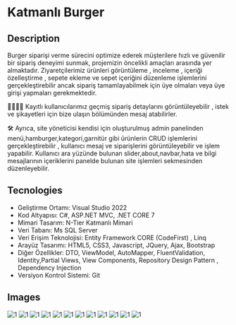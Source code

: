 <h1>Katmanlı Burger</h1>
<h2>Description</h2>
<p> Burger siparişi verme sürecini optimize ederek müşterilere hızlı ve güvenilir bir sipariş deneyimi sunmak, projemizin öncelikli amaçları arasında yer almaktadır. Ziyaretçilerimiz ürünleri görüntüleme , inceleme , içeriği özelleştirme , sepete ekleme ve sepet içeriğini düzenleme işlemlerini gerçekleştirebilir ancak sipariş tamamlayabilmek için üye olmaları veya üye girişi yapmaları gerekmektedir.


👨‍👩‍👧‍👦 Kayıtlı kullanıcılarımız geçmiş sipariş detaylarını görüntüleyebilir , istek ve şikayetleri için bize ulaşın bölümünden mesaj atabilirler.

🛠 Ayrıca, site yöneticisi kendisi için oluşturulmuş admin panelinden menü,hamburger,kategori,garnitür gibi ürünlerin CRUD işlemlerini gerçekleştirebilir , kullanıcı mesaj ve siparişlerini görüntüleyebilir ve işlem yapabilir. Kullanıcı ara yüzünde bulunan slider,about,navbar,hata ve bilgi mesajlarının içeriklerini panelde bulunan site işlemleri sekmesinden düzenleyebilir.</p>
<h2>Tecnologies</h2>
<ul>
  <li>Geliştirme Ortamı: Visual Studio 2022
</li>
  <li>Kod Altyapısı: C#, ASP.NET MVC, .NET CORE 7</li>
  <li>Mimari Tasarım: N-Tier Katmanlı Mimari</li>
  <li>Veri Tabanı: Ms SQL Server</li>
  <li>Veri Erişim Teknolojisi: Entity Framework CORE (CodeFirst) , Linq</li>
  <li>Arayüz Tasarımı: HTML5, CSS3, Javascript, JQuery, Ajax, Bootstrap</li>
  <li>Diğer Özellikler: DTO, ViewModel, AutoMapper, FluentValidation, Identity,Partial Views, View Components, Repository Design Pattern , Dependency Injection</li>
  <li>Versiyon Kontrol Sistemi: Git</li>
</ul>
<h2>Images</h2>
<img src="https://github.com/Dogukandogann/KatmanliBurgerProje/assets/134203440/5c5c92be-beb5-4a86-865d-2a8ff8c2111b" alt="1" style="max-width: 100%;">
<img src="https://github.com/Dogukandogann/KatmanliBurgerProje/assets/134203440/0b829a90-b19d-434d-b24d-eb5d6fc43e6d" alt="1" style="max-width: 100%;">
<img src="https://github.com/Dogukandogann/KatmanliBurgerProje/assets/134203440/315464a8-6f13-4c3e-b3ff-0a3ba035906e" alt="1" style="max-width: 100%;">
<img src="https://github.com/Dogukandogann/KatmanliBurgerProje/assets/134203440/5ba7099e-9bab-4753-a501-eed738d12bc8" alt="1" style="max-width: 100%;">
<img src="https://github.com/Dogukandogann/KatmanliBurgerProje/assets/134203440/e5cba591-0898-4a08-ab62-a91a1126f56e" alt="1" style="max-width: 100%;">
<img src="https://github.com/Dogukandogann/KatmanliBurgerProje/assets/134203440/39c4a4a3-5887-4f75-acc0-b49b68689632" alt="1" style="max-width: 100%;">
<img src="https://github.com/Dogukandogann/KatmanliBurgerProje/assets/134203440/b787db5f-9c8e-4a25-99ba-2bb67c3e891a" alt="1" style="max-width: 100%;">
<img src="https://github.com/Dogukandogann/KatmanliBurgerProje/assets/134203440/ae060599-11b9-41fd-8ee4-13457d9d2243" alt="1" style="max-width: 100%;">
<img src="https://github.com/Dogukandogann/KatmanliBurgerProje/assets/134203440/3ade02d5-f385-45d7-9441-a755259aedfb" alt="1" style="max-width: 100%;">
<img src="https://github.com/Dogukandogann/KatmanliBurgerProje/assets/134203440/d5de0b70-839e-45ef-8ca8-b31ac69fb652" alt="1" style="max-width: 100%;">
<img src="https://github.com/Dogukandogann/KatmanliBurgerProje/assets/134203440/9e551586-a867-4e98-9047-629c1a9f0eee" alt="1" style="max-width: 100%;">
<img src="https://github.com/Dogukandogann/KatmanliBurgerProje/assets/134203440/8d14e814-71b3-4b07-94f7-2a9f19e9dc65" alt="1" style="max-width: 100%;">
